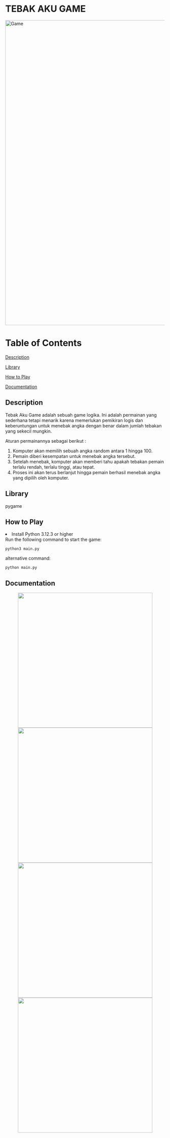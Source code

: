 # TEBAK AKU GAME
<img width="960" alt="Game" src="https://github.com/akuayip/PRAK-PBO-Tebakaku/blob/main/TUBES/asset/Screenshot%202024-04-27%20125952.png">

# Table of Contents
[Description](#Description)

[Library](#Library)

[How to Play](#How-to-Play)

[Documentation](#Documentation)

## Description  
Tebak Aku Game adalah sebuah game logika. Ini adalah permainan yang sederhana tetapi menarik karena memerlukan pemikiran logis dan keberuntungan untuk menebak angka dengan benar dalam jumlah tebakan yang sekecil mungkin.

Aturan permainannya sebagai berikut :
1. Komputer akan memilih sebuah angka random antara 1 hingga 100.
2. Pemain diberi kesempatan untuk menebak angka tersebut.
3. Setelah menebak, komputer akan memberi tahu apakah tebakan pemain terlalu rendah, terlalu tinggi, atau tepat.
4. Proses ini akan terus berlanjut hingga pemain berhasil menebak angka yang dipilih oleh komputer.


## Library
pygame

## How to Play
<li> Install Python 3.12.3 or higher</li>
Run the following command to start the game:

```
python3 main.py
```
alternative command:

```
python main.py
```

## Documentation 

<p align="center">
  <img src="https://github.com/akuayip/PRAK-PBO-Tebakaku/blob/main/TUBES/asset/Screenshot%202024-04-27%20120745.png" width="425" />
  <img src="https://github.com/akuayip/PRAK-PBO-Tebakaku/blob/main/TUBES/asset/2.1.png" width="425" /> 
  <img src="https://github.com/akuayip/PRAK-PBO-Tebakaku/blob/main/TUBES/asset/2.2.png" width="425" /> 
  <img src="https://github.com/akuayip/PRAK-PBO-Tebakaku/blob/main/TUBES/asset/2.3.png" width="425" /> 
  
</p>


